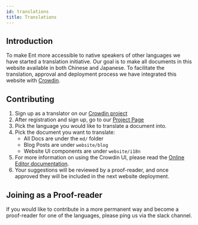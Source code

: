 ```yaml
---
id: translations
title: Translations
---
```


## Introduction

To make Ent more accessible to native speakers of other languages we have started a translation initiative.
Our goal is to make all documents in this website available in both Chinese and Japanese. To facilitate the 
translation, approval and deployment process we have integrated this website with [Crowdin](https://crowdin.com).

## Contributing

1. Sign up as a translator on our [Crowdin project](https://crwd.in/ent)
2. After registration and sign up, go to our [Project Page](https://crowdin.com/project/ent)
3. Pick the language you would like to translate a document into.
4. Pick the document you want to translate:
   * All Docs are under the `md/` folder
   * Blog Posts are under `website/blog`
   * Website UI components are under `website/i18n`
5. For more information on using the Crowdin UI, please read the [Online Editor documentation](https://support.crowdin.com/online-editor/).
6. Your suggestions will be reviewed by a proof-reader, and once approved they will be 
included in the next website deployment. 

## Joining as a Proof-reader
If you would like to contribute in a more permanent way and become a proof-reader
for one of the languages, please ping us via the slack channel.